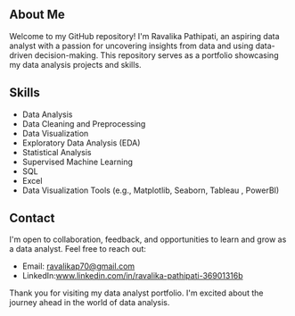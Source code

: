 ## About Me

Welcome to my GitHub repository! I'm Ravalika Pathipati, an aspiring data analyst with a passion for uncovering insights from data and using data-driven decision-making. This repository serves as a portfolio showcasing my data analysis projects and skills.

## Skills

- Data Analysis
- Data Cleaning and Preprocessing
- Data Visualization
- Exploratory Data Analysis (EDA)
- Statistical Analysis
- Supervised Machine Learning 
- SQL
- Excel
- Data Visualization Tools (e.g., Matplotlib, Seaborn, Tableau , PowerBI)

## Contact

I'm open to collaboration, feedback, and opportunities to learn and grow as a data analyst. Feel free to reach out:

- Email: ravalikap70@gmail.com
- LinkedIn:www.linkedin.com/in/ravalika-pathipati-36901316b

Thank you for visiting my data analyst portfolio. I'm excited about the journey ahead in the world of data analysis.
